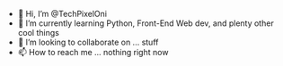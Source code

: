 - 👋 Hi, I’m @TechPixelOni
- 🌱 I’m currently learning Python, Front-End Web dev, and plenty other cool things
- 💞️ I’m looking to collaborate on ... stuff
- 📫 How to reach me ... nothing right now
